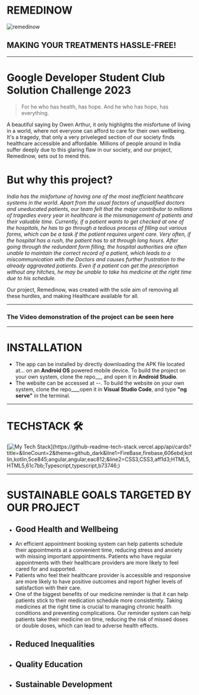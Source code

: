 # REMEDINOW
![remedinow](https://user-images.githubusercontent.com/96647579/228654089-14572bfa-95cc-4658-b5d3-f1786843a1ea.png) 
## MAKING YOUR TREATMENTS HASSLE-FREE!
---
# Google Developer Student Club Solution Challenge 2023
> For he who has health, has hope.
> And he who has hope, has everything.

A beautiful saying by Owen Arthur, it only highlights the misfortune of living in a world, where not everyone can afford to care for their own wellbeing. It's a tragedy, that only a very priveleged section of our society finds healthcare accessible and affordable. Millions of people around in India suffer deeply due to this glaring flaw in our society, and our project, Remedinow, sets out to mend this.

# But why this project?
_India has the misfortune of having one of the most inefficient healthcare systems in the world. Apart from the usual factors of unqualified doctors and uneducated patients, our team felt that the major contributor to millions of tragedies every year in healthcare is the mismanagement of patients and their valuable time. Currently, if a patient wants to get checked at one of the hospitals, he has to go through a tedious process of filling out various forms, which can be a task if the patient requires urgent care. Very often, if the hospital has a rush, the patient has to sit through long hours. After going through the redundant form filling, the hospital authorities are often unable to maintain the correct record of a patient, which leads to a miscommunication with the Doctors and causes further frustration to the already aggravated patients. Even if a patient can get the prescription without any hitches, he may be unable to take his medicine at the right time due to his schedule._

Our project, Remedinow, was created with the sole aim of removing all these hurdles, and making Healthcare available for all.

___
### The Video demonstration of the project can be seen here
___
# INSTALLATION

* The app can be installed by directly downloading the APK file located at... on an __Android OS__ powered mobile device. To build the project on your own system, clone the repo___ and open it in __Android Studio__.
* The website can be accessed at --. To build the website on your own system, clone the repo___,open it in __Visual Studio Code__, and type __"ng serve"__ in the terminal.
___
# TECHSTACK :hammer_and_wrench:
[![My Tech Stack](https://github-readme-tech-stack.vercel.app/api/cards?title=&lineCount=2&theme=github_dark&line1=FireBase,firebase,606ebd;kotlin,kotlin,5ce845;angular,angular,eac812;&line2=CSS3,CSS3,aff1d3;HTML5,HTML5,61c7bb;Typescript,typescript,b73746;)](https://github-readme-tech-stack.vercel.app/api/cards?title=&lineCount=2&theme=github_dark&line1=FireBase,firebase,606ebd;kotlin,kotlin,5ce845;angular,angular,eac812;&line2=CSS3,CSS3,aff1d3;HTML5,HTML5,61c7bb;Typescript,typescript,b73746;)
___
# SUSTAINABLE GOALS TARGETED BY OUR PROJECT 

*  ## Good Health and Wellbeing
* An efficient appointment booking system can help patients schedule their appointments at a convenient time, reducing stress and anxiety with missing important appointments. Patients who have regular appointments with their healthcare providers are more likely to feel cared for and supported.
* Patients who feel their healthcare provider is accessible and responsive are more likely to have positive outcomes and report higher levels of satisfaction with their care.
* One of the biggest benefits of our medicine reminder is that it can help patients stick to their medication schedule more consistently.  Taking medicines at the right time is crucial to managing chronic health conditions and preventing complications. Our reminder system can help patients take their medicine on time, reducing the risk of missed doses or double doses, which can lead to adverse health effects.
*  ## Reduced Inequalities
*  ## Quality Education
*  ## Sustainable Development

